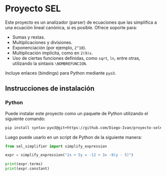 # Proyecto SEL

Este proyecto es un analizador (parser) de ecuaciones que las simplifica a una ecuación lineal canónica, si es posible. Ofrece soporte para:

* Sumas y restas.
* Multiplicaciones y divisiones.
* Exponenciación (por ejemplo, `2^10`).
* Multiplicación implícita, como en `2(9)x`.
* Uso de ciertas funciones definidas, como `sqrt`, `ln`, entre otras, utilizando la sintaxis `\NOMBREFUNCION`.

Incluye enlaces (bindings) para Python mediante `pyo3`.

## Instrucciones de instalación

### Python

Puede instalar este proyecto como un paquete de Python utilizando el siguiente comando:

```sh
pip install syntax-pyo3@git+https://github.com/Diego-Ivan/proyecto-sel#subdirectory=syntax-pyo3
```

Luego puede usarlo en un script de Python de la siguiente manera:

```python
from sel_simplifier import simplify_expression

expr = simplify_expression("2x + 5y = -12 + 3x -9(y - 5)")

print(expr.terms)
print(expr.constant)
```
